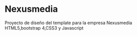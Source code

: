 # Nexusmedia
Proyecto de diseño del template para la empresa  Nexusmedia HTML5,bootstrap 4,CSS3 y Javascript
